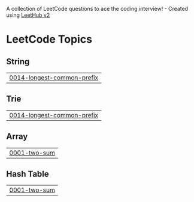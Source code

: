A collection of LeetCode questions to ace the coding interview! - Created using [LeetHub v2](https://github.com/arunbhardwaj/LeetHub-2.0)
<!---LeetCode Topics Start-->
# LeetCode Topics
## String
|  |
| ------- |
| [0014-longest-common-prefix](https://github.com/Suprotik007/leetcode/tree/master/0014-longest-common-prefix) |
## Trie
|  |
| ------- |
| [0014-longest-common-prefix](https://github.com/Suprotik007/leetcode/tree/master/0014-longest-common-prefix) |
## Array
|  |
| ------- |
| [0001-two-sum](https://github.com/Suprotik007/leetcode/tree/master/0001-two-sum) |
## Hash Table
|  |
| ------- |
| [0001-two-sum](https://github.com/Suprotik007/leetcode/tree/master/0001-two-sum) |
<!---LeetCode Topics End-->